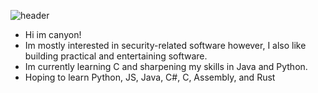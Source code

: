 ![header](https://capsule-render.vercel.app/api?animation=fadeIn&type=waving&color=0:fe808c,100:a82da8&height=100&section=header&text=Hansoho.git&fontSize=60&fontColor=ffffff&stroke=000000&strokeWidth=3)
- Hi im canyon!
- Im mostly interested in security-related software however, I also like building practical and entertaining software.
- Im currently learning C and sharpening my skills in Java and Python.
- Hoping to learn Python, JS, Java, C#, C, Assembly, and Rust

